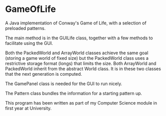 # GameOfLife
A Java implementation of Conway's Game of Life, with a selection of preloaded patterns. 

The main method is in the GUILife class, together with a few methods to facilitate using the GUI. 

Both the PackedWorld and ArrayWorld classes achieve the same goal (storing a game world of fixed size) but the PackedWorld class uses a
restrictive storage format (longs) that limits the size. Both ArrayWorld and PackedWorld inherit from the abstract World class. It is in 
these two classes that the next generation is computed. 

The GamePanel class is needed for the GUI to run nicely.

The Pattern class bundles the information for a starting pattern up.

This program has been written as part of my Computer Science module in first year at University. 
